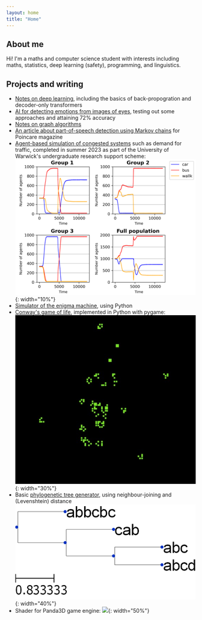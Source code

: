 ```yaml
---
layout: home
title: "Home"
---
```


## About me

Hi! I'm a maths and computer science student with interests including maths, statistics,
deep learning (safety), programming, and linguistics.

## Projects and writing
 - [Notes on deep learning](/nnnotes/), including the basics of back-propogration and decoder-only transformers
 - [AI for detecting emotions from images of eyes](https://substack.com/@manateeofmanatees/p-145666394), testing out some approaches and attaining 72% accuracy
 - [Notes on graph algorithms](/files/graphtheory.pdf)
 - [An article about part-of-speech detection using Markov chains](https://issuu.com/poincaremagazine/docs/issue_1) for Poincare magazine
 - [Agent-based simulation of congested systems](https://github.com/avisemler/agent_simulation) such as demand for traffic, completed in summer 2023 as part of the University of Warwick's undergraduate research support scheme:
![Agent Plot](/agent_plot.png){: width="10%"}
 - [Simulator of the enigma machine](https://github.com/avisemler/enigma_simulator), using Python
 - [Conway's game of life](https://github.com/avisemler/game_of_life), implemented in Python with pygame:
![Game of Life Screenshot](/files/screenshot.jpg){: width="30%"}
 - Basic [phylogenetic tree generator](https://github.com/avisemler/Phylogeny), using neighbour-joining and (Levenshtein) distance
![Tree](/files/mytree.png){: width="40%"}
 - Shader for Panda3D game engine:
 ![](https://raw.githubusercontent.com/typewriter1/physically-based-panda/master/car.jpg){: width="50%"}


